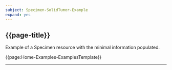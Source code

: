 ```yaml
---
subject: Specimen-SolidTumor-Example
expand: yes
---
```



## {{page-title}}

Example of a Specimen resource with the minimal information populated.

{{page:Home-Examples-ExamplesTemplate}}


---